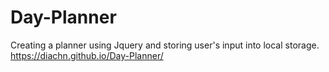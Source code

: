 # Day-Planner
Creating a planner using Jquery and storing user's input into local storage.
https://diachn.github.io/Day-Planner/
